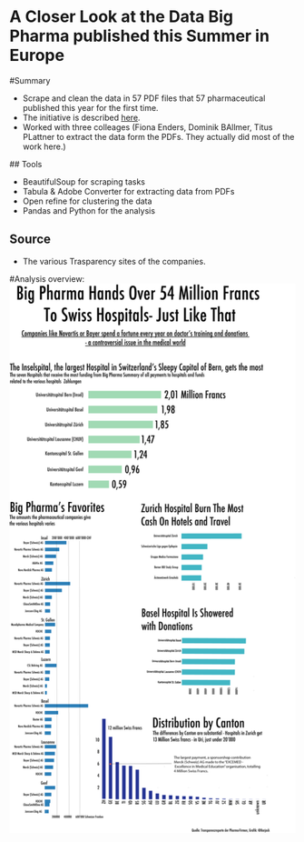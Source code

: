 # A Closer Look at the Data Big Pharma published this Summer in Europe

#Summary
- Scrape and clean the data in 57 PDF files that 57 pharmaceutical published
this year for the first time.
- The initiative is described [here](http://transparency.efpia.eu/).
- Worked with three colleages (Fiona Enders, Dominik BAllmer, Titus PLattner to
  extract the data form the PDFs. They actually did most of the work here.)

## Tools
- BeautifulSoup for scraping tasks
- Tabula & Adobe Converter for extracting data from PDFs
- Open refine for clustering the data
- Pandas and Python for the analysis

## Source
- The various Trasparency sites of the companies.

#Analysis overview:
![](Hospitals_ENG_NEW.png)
